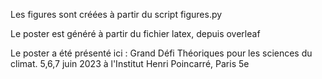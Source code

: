 Les figures sont créées à partir du script figures.py

Le poster est généré à partir du fichier latex, depuis overleaf

Le poster a été présenté ici :
Grand Défi Théoriques pour les sciences du climat. 5,6,7 juin 2023 à l'Institut Henri Poincarré, Paris 5e

